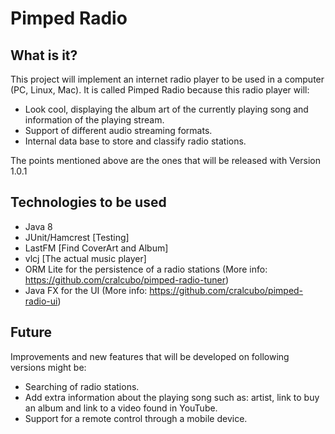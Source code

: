 # Pimped Radio

What is it?
-----------
This project will implement an internet radio player to be used in a computer (PC, Linux, Mac).
It is called Pimped Radio because this radio player will:
* Look cool, displaying the album art of the currently playing song and information of the playing stream.
* Support of different audio streaming formats.
* Internal data base to store and classify radio stations.

The points mentioned above are the ones that will be released with Version 1.0.1

Technologies to be used
-----------------------
* Java 8
* JUnit/Hamcrest [Testing]
* LastFM [Find CoverArt and Album]
* vlcj [The actual music player]
* ORM Lite for the persistence of a radio stations (More info: https://github.com/cralcubo/pimped-radio-tuner)
* Java FX for the UI (More info: https://github.com/cralcubo/pimped-radio-ui)

Future
-------
Improvements and new features that will be developed on following versions might be:
* Searching of radio stations.
* Add extra information about the playing song such as: artist, link to buy an album and link to a video found in YouTube.
* Support for a remote control through a mobile device.
